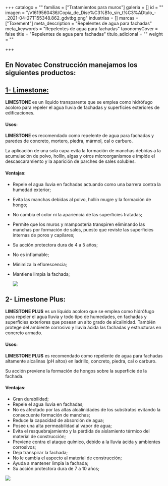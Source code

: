 +++
catalogo = ""
familias = ["Tratamientos para muros"]
galeria = []
id = ""
imagen = "/v1619560436/Copia_de_Dise%C3%B1o_sin_t%C3%ADtulo_-_2021-04-27T155348.862_gdvtbg.png"
industrias = []
marcas = ["Toxement"]
meta_description = "Repelentes de agua para fachadas"
meta_keywords = "Repelentes de agua para fachadas"
taxonomyCover = false
title = "Repelentes de agua para fachadas"
titulo_adicional = ""
weight = ""

+++
## En Novatec Construcción manejamos los siguientes productos:

## [**1- Limestone:**](https://www.toxement.com.co/productos/portafolio-productos/tratamientos-para-muros/repelentes-de-agua/?prodId=1364)

**LIMESTONE** es un líquido transparente que se emplea como hidrófugo acoloro para repeler el agua lluvia de fachadas y superficies exteriores de edificaciones.

#### **Usos:**

**LIMESTONE** es recomendado como repelente de agua para fachadas y paredes de concreto, mortero, piedra, mármol, cal o carburo.

La aplicación de una sola capa evita la formación de manchas debidas a la acumulación de polvo, hollín, algas y otros microorganismos e impide el descascaramiento y la aparición de parches de sales solubles.

#### **Ventajas:**

* Repele el agua lluvia en fachadas actuando como una barrera contra la humedad exterior;
* Evita las manchas debidas al polvo, hollín mugre y la formación de hongo;
* No cambia el color ni la apariencia de las superficies tratadas;
* Permite que los muros y mampostería transpiren eliminando las manchas por formación de sales, puesto que reviste las superficies internas de poros y capilares;
* Su acción protectora dura de 4 a 5 años;
* No es inflamable;
* Minimiza la eflorescencia;
* Mantiene limpia la fachada;

  ![](https://res.cloudinary.com/drnun7bay/image/upload/v1619560650/WhatsApp_Image_2021-04-27_at_15.41.32_xjtoh1.png)

## **2- Limestone Plus:**

**LIMESTONE PLUS** es un líquido acoloro que se emplea como hidrófugo para repeler el agua lluvia y todo tipo de humedades, en fachadas y superficies exteriores que posean un alto grado de alcalinidad. También protege del ambiente corrosivo y lluvia ácida las fachadas y estructuras en concreto armado.

#### **Usos:**

**LIMESTONE PLUS** es recomendado como repelente de agua para fachadas altamente alcalinas (pH altos) en ladrillo, concreto, piedra, cal o carburo.

Su acción previene la formación de hongos sobre la superficie de la fachada.

#### **Ventajas:**

* Gran durabilidad;
* Repele el agua lluvia en fachadas;
* No es afectado por las altas alcalinidades de los substratos evitando la consecuente formación de manchas;
* Reduce la capacidad de absorción de agua;
* Posee una alta permeabilidad al vapor de agua;
* Evita el resquebrajamiento y la pérdida de aislamiento térmico del material de construcción;
* Previene contra el ataque químico, debido a la lluvia ácida y ambientes corrosivos;
* Deja transpirar la fachada;
* No le cambia el aspecto al material de construcción;
* Ayuda a mantener limpia la fachada;
* Su acción protectora dura de 7 a 10 años;

![](https://res.cloudinary.com/drnun7bay/image/upload/v1619561032/limestone-plus-toxement_2_ufslbk.jpg)